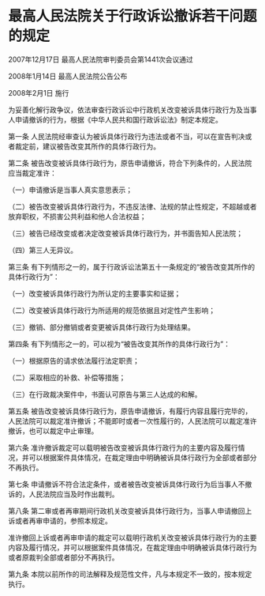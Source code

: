 # 最高人民法院关于行政诉讼撤诉若干问题的规定

2007年12月17日 最高人民法院审判委员会第1441次会议通过

2008年1月14日 最高人民法院公告公布

2008年2月1日 施行

<!-- INFO END -->

为妥善化解行政争议，依法审查行政诉讼中行政机关改变被诉具体行政行为及当事人申请撤诉的行为，根据《中华人民共和国行政诉讼法》制定本规定。

第一条 人民法院经审查认为被诉具体行政行为违法或者不当，可以在宣告判决或者裁定前，建议被告改变其所作的具体行政行为。

第二条 被告改变被诉具体行政行为，原告申请撤诉，符合下列条件的，人民法院应当裁定准许：

（一）申请撤诉是当事人真实意思表示；

（二）被告改变被诉具体行政行为，不违反法律、法规的禁止性规定，不超越或者放弃职权，不损害公共利益和他人合法权益；

（三）被告已经改变或者决定改变被诉具体行政行为，并书面告知人民法院；

（四）第三人无异议。

第三条 有下列情形之一的，属于行政诉讼法第五十一条规定的“被告改变其所作的具体行政行为”：

（一）改变被诉具体行政行为所认定的主要事实和证据；

（二）改变被诉具体行政行为所适用的规范依据且对定性产生影响；

（三）撤销、部分撤销或者变更被诉具体行政行为处理结果。

第四条 有下列情形之一的，可以视为“被告改变其所作的具体行政行为”：

（一）根据原告的请求依法履行法定职责；

（二）采取相应的补救、补偿等措施；

（三）在行政裁决案件中，书面认可原告与第三人达成的和解。

第五条 被告改变被诉具体行政行为，原告申请撤诉，有履行内容且履行完毕的，人民法院可以裁定准许撤诉；不能即时或者一次性履行的，人民法院可以裁定准许撤诉，也可以裁定中止审理。

第六条 准许撤诉裁定可以载明被告改变被诉具体行政行为的主要内容及履行情况，并可以根据案件具体情况，在裁定理由中明确被诉具体行政行为全部或者部分不再执行。

第七条 申请撤诉不符合法定条件，或者被告改变被诉具体行政行为后当事人不撤诉的，人民法院应当及时作出裁判。

第八条 第二审或者再审期间行政机关改变被诉具体行政行为，当事人申请撤回上诉或者再审申请的，参照本规定。

准许撤回上诉或者再审申请的裁定可以载明行政机关改变被诉具体行政行为的主要内容及履行情况，并可以根据案件具体情况，在裁定理由中明确被诉具体行政行为或者原裁判全部或者部分不再执行。

第九条 本院以前所作的司法解释及规范性文件，凡与本规定不一致的，按本规定执行。